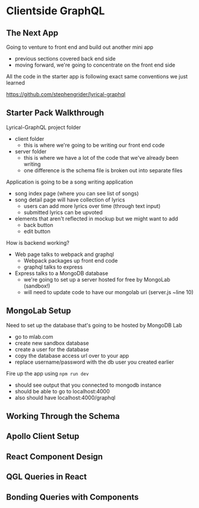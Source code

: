 # Clientside GraphQL

## The Next App
Going to venture to front end and build out another mini app
  - previous sections covered back end side
  - moving forward, we're going to concentrate on the front end side

All the code in the starter app is following exact same conventions we just learned

https://github.com/stephengrider/lyrical-graphql

## Starter Pack Walkthrough
Lyrical-GraphQL project folder
  - client folder
    - this is where we're going to be writing our front end code
  - server folder
    - this is where we have a lot of the code that we've already been writing
    - one difference is the schema file is broken out into separate files

Application is going to be a song writing application
  - song index page (where you can see list of songs)
  - song detail page will have collection of lyrics
    - users can add more lyrics over time (through text input)
    - submitted lyrics can be upvoted
  - elements that aren't reflected in mockup but we might want to add
    - back button
    - edit button

How is backend working?
  - Web page talks to webpack and graphql
    - Webpack packages up front end code
    - graphql talks to express
  - Express talks to a MongoDB database
    - we're going to set up a server hosted for free by MongoLab (sandbox!)
    - will need to update code to have our mongolab uri (server.js ~line 10)

## MongoLab Setup
Need to set up the database that's going to be hosted by MongoDB Lab
  - go to mlab.com
  - create new sandbox database
  - create a user for the database
  - copy the database access url over to your app
  - replace username/password with the db user you created earlier

Fire up the app using `npm run dev`
  - should see output that you connected to mongodb instance
  - should be able to go to localhost:4000
  - also should have localhost:4000/graphql

## Working Through the Schema


## Apollo Client Setup


## React Component Design


## QGL Queries in React


## Bonding Queries with Components
